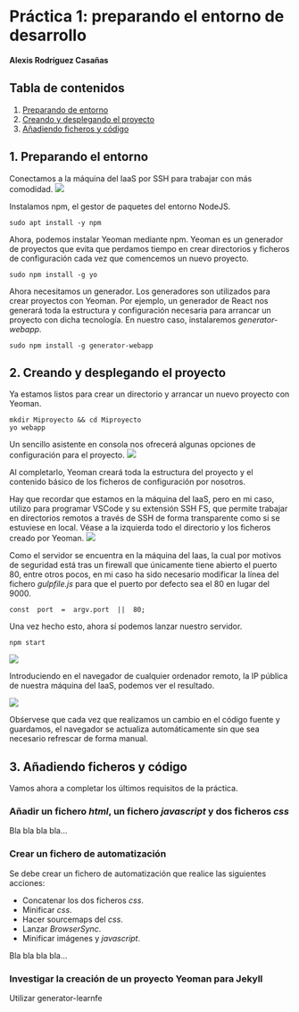 # Práctica 1: preparando el entorno de desarrollo
**Alexis Rodríguez Casañas**

## Tabla de contenidos
1. [Preparando de entorno](#id1)
2. [Creando y desplegando el proyecto](#id2)
3. [Añadiendo ficheros y código](#id3)
## 1. Preparando el entorno<a name="id1"></a>
Conectamos a la máquina del IaaS por SSH  para trabajar con más comodidad.
<a href="http://i.imgur.com/i8olS9U.png">
  <img src="http://imgur.com/i8olS9Ul.png" />
</a>

Instalamos npm, el gestor de paquetes del entorno NodeJS.

`sudo apt install -y npm`

Ahora, podemos instalar Yeoman mediante npm. Yeoman es un generador de proyectos que evita que perdamos tiempo en crear directorios y ficheros de configuración cada vez que comencemos un nuevo proyecto.

`sudo npm install -g yo`

Ahora necesitamos un generador. Los generadores son utilizados para crear proyectos con Yeoman. Por ejemplo, un generador de React nos generará toda la estructura y configuración necesaria para arrancar un proyecto con dicha tecnología. En nuestro caso, instalaremos *generator-webapp*.

`sudo npm install -g generator-webapp`

## 2. Creando y desplegando el proyecto<a name="id2"></a>
Ya estamos listos para crear un directorio y arrancar un nuevo proyecto con Yeoman.
```
mkdir Miproyecto && cd Miproyecto
yo webapp
```
Un sencillo asistente en consola nos ofrecerá algunas opciones de configuración para el proyecto.
<a href="http://i.imgur.com/TpV1ddT.png">
  <img src="http://imgur.com/TpV1ddTl.png" />
</a>

Al completarlo, Yeoman creará toda la estructura del proyecto y el contenido básico de los ficheros de configuración por nosotros.

Hay que recordar que estamos en la máquina del IaaS, pero en mi caso, utilizo para programar VSCode y su extensión SSH FS, que permite trabajar en directorios remotos a través de SSH de forma transparente como si se estuviese en local. Véase a la izquierda todo el directorio y los ficheros creado por Yeoman.
<a href="http://i.imgur.com/7kBdTrF.png">
  <img src="http://imgur.com/7kBdTrFl.png" />
</a>

Como el servidor se encuentra en la máquina del Iaas, la cual por motivos de seguridad está tras un firewall que únicamente tiene abierto el puerto 80, entre otros pocos, en mi caso ha sido necesario modificar la línea del fichero *gulpfile.js* para que el puerto por defecto sea el 80 en lugar del 9000.

`const  port  =  argv.port  ||  80;`

Una vez hecho esto, ahora sí podemos lanzar nuestro servidor.

`npm start`

<a href="http://i.imgur.com/4LSiiDa.png">
  <img src="http://imgur.com/4LSiiDal.png" />
</a>

Introduciendo en el navegador de cualquier ordenador remoto, la IP pública de nuestra máquina del IaaS, podemos ver el resultado.

<a href="http://i.imgur.com/huTdnAg.png">
  <img src="http://imgur.com/huTdnAgl.png" />
</a>

Obśervese que cada vez que realizamos un cambio en el código fuente y guardamos, el navegador se actualiza automáticamente sin que sea necesario refrescar de forma manual.

## 3. Añadiendo ficheros y código<a name="id3"></a>
Vamos ahora a completar los últimos requisitos de la práctica.
### Añadir un fichero *html*, un fichero *javascript* y dos ficheros *css*
Bla bla bla bla...
### Crear un fichero de automatización
Se debe crear un fichero de automatización que realice las siguientes acciones:
* Concatenar los dos ficheros *css*.
* Minificar *css*.
* Hacer sourcemaps del *css*.
* Lanzar *BrowserSync*.
* Minificar imágenes y *javascript*.

Bla bla bla bla...

### Investigar la creación de un proyecto Yeoman para Jekyll
Utilizar generator-learnfe

